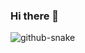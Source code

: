 ### Hi there 👋

<!--
**Yin-Jinlong/Yin-Jinlong** is a ✨ _special_ ✨ repository because its `README.md` (this file) appears on your GitHub profile.

Here are some ideas to get you started:

- 🔭 I’m currently working on ...
- 🌱 I’m currently learning ...
- 👯 I’m looking to collaborate on ...
- 🤔 I’m looking for help with ...
- 💬 Ask me about ...
- 📫 How to reach me: ...
- 😄 Pronouns: ...
- ⚡ Fun fact: ...
-->
<picture>
  <source media="(prefers-color-scheme: dark)" srcset="https://raw.kgithub.com/Yin-Jinlong/Yin-Jinlong/output/github-snake-dark.svg" />
  <source media="(prefers-color-scheme: light)" srcset="https://raw.kgithub.com/Yin-Jinlong/Yin-Jinlong/output/github-snake.svg" />
  <img alt="github-snake" src="https://raw.kgithub.com/Yin-Jinlong/Yin-Jinlong/output/github-snake.svg" />
</picture>